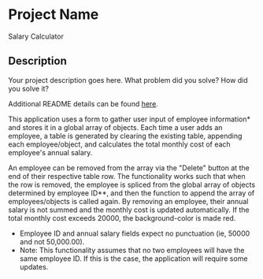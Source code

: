 # Project Name

Salary Calculator

## Description

Your project description goes here. What problem did you solve? How did you solve it?

Additional README details can be found [here](https://github.com/PrimeAcademy/readme-template/blob/master/README.md).

This application uses a form to gather user input of employee information* and stores it in a global array of objects. Each time a user adds an employee, a table is generated by clearing the existing table, appending each employee/object, and calculates the total monthly cost of each employee's annual salary.

An employee can be removed from the array via the "Delete" button at the end of their respective table row.
The functionality works such that when the row is removed, the employee is spliced from the global array of objects determined by employee ID**, and then the function to append the array of employees/objects is called again. By removing an employee, their annual salary is not summed and the monthly cost is updated automatically. If the total monthly cost exceeds 20000, the background-color is made red.

* Employee ID and annual salary fields expect no punctuation (ie, 50000 and not 50,000.00).
* Note: This functionality assumes that no two employees will have the same employee ID. If this is the case, the application will require some updates.
